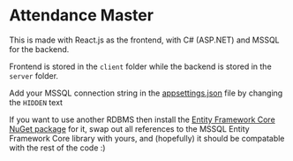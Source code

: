 # Attendance Master

This is made with React.js as the frontend, with C# (ASP.NET) and MSSQL for the backend.

Frontend is stored in the `client` folder while the backend is stored in the `server` folder.

Add your MSSQL connection string in the [appsettings.json](/Server/appsettings.json) file by changing the `HIDDEN` text

If you want to use another RDBMS then install the [Entity Framework Core NuGet package](https://learn.microsoft.com/en-us/ef/core/providers/?tabs=dotnet-core-cli) for it, swap out all references to the MSSQL Entity Framework Core library with yours, and (hopefully) it should be compatable with the rest of the code :)
